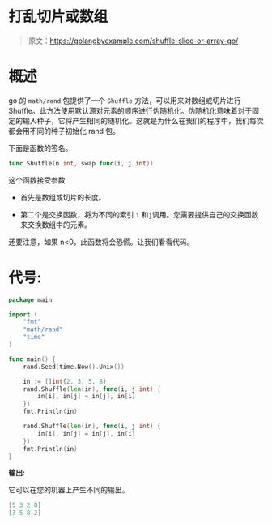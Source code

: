 # 打乱切片或数组

> 原文：<https://golangbyexample.com/shuffle-slice-or-array-go/>

# **概述**

go 的 `math/rand` 包提供了一个 `Shuffle` 方法，可以用来对数组或切片进行 Shuffle。此方法使用默认源对元素的顺序进行伪随机化。伪随机化意味着对于固定的输入种子，它将产生相同的随机化。这就是为什么在我们的程序中，我们每次都会用不同的种子初始化 rand 包。

下面是函数的签名。

```go
func Shuffle(n int, swap func(i, j int))
```

这个函数接受参数

*   首先是数组或切片的长度。

*   第二个是交换函数，将为不同的索引 `i` 和`j`调用。您需要提供自己的交换函数来交换数组中的元素。

还要注意，如果 n<0，此函数将会恐慌。让我们看看代码。

# **代号:**

```go
package main

import (
    "fmt"
    "math/rand"
    "time"
)

func main() {
    rand.Seed(time.Now().Unix())

    in := []int{2, 3, 5, 8}
    rand.Shuffle(len(in), func(i, j int) {
        in[i], in[j] = in[j], in[i]
    })
    fmt.Println(in)

    rand.Shuffle(len(in), func(i, j int) {
        in[i], in[j] = in[j], in[i]
    })
    fmt.Println(in)
}
```

**输出:**

它可以在您的机器上产生不同的输出。

```go
[5 3 2 8]
[3 5 8 2]
```